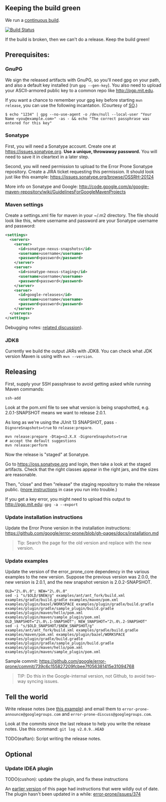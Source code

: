 ## Keeping the build green

We run a [continuous build](https://travis-ci.org/google/error-prone).

[![Build Status](https://travis-ci.org/google/error-prone.svg?branch=master)](https://travis-ci.org/google/error-prone)

If the build is broken, then we can't do a release. Keep the build green!

## Prerequisites:

### GnuPG

We sign the released artifacts with GnuPG, so you'll need gpg on your path, and also a default key installed (run `gpg --gen-key`). You also need to upload your ASCII-armored public key to a common repo like http://pgp.mit.edu.

If you want a chance to remember your gpg key before starting `mvn release`, you can use the following incantation. (Courtesy of [SO](http://stackoverflow.com/a/11484411).)

```
$ echo "1234" | gpg --no-use-agent -o /dev/null --local-user "Your Name <you@example.com>" -as - && echo "The correct passphrase was entered for this key"
```

### Sonatype

First, you will need a Sonatype account.  Create one at https://issues.sonatype.org.  **Use a unique, throwaway password.** You will need to save it in cleartext in a later step.

Second, you will need permission to upload to the Error Prone Sonatype repository.  Create a JIRA ticket requesting this permission. It should look just like this example: https://issues.sonatype.org/browse/OSSRH-20124

More info on Sonatype and Google: http://code.google.com/p/google-maven-repository/wiki/GuidelinesForGoogleMavenProjects

### Maven settings

Create a settings.xml file for maven in your ~/.m2 directory.  The file should look like this, where username and password are your Sonatype username and password:

```xml
<settings>
  <servers>
    <server>
      <id>sonatype-nexus-snapshots</id>
      <username>username</username>
      <password>password</password>
    </server>
    <server>
      <id>sonatype-nexus-staging</id>
      <username>username</username>
      <password>password</password>
    </server>
    <server>
      <id>google-releases</id>
      <username>username</username>
      <password>password</password>
    </server>
  </servers>
</settings>
```

Debugging notes: [related discussion](https://issues.sonatype.org/browse/OSSRH-3462?page=com.atlassian.jira.plugin.system.issuetabpanels:comment-tabpanel&focusedCommentId=162066#comment-162066)).
 
### JDK8

Currently we build the output JARs with JDK8. You can check what JDK version Maven is using with `mvn --version`.

## Releasing

First, supply your SSH passphrase to avoid getting asked while running Maven commands: 

```shell
ssh-add
```

Look at the pom.xml file to see what version is being snapshotted, e.g. 2.0.1-SNAPSHOT means we want to release 2.0.1.

As long as we're using the JUnit 13 SNAPSHOT, pass `-DignoreSnapshots=true` to `release:prepare`.

```shell
mvn release:prepare -Dtag=v2.X.X -DignoreSnapshots=true
# accept the default suggestions
mvn release:perform
```

Now the release is "staged" at Sonatype.

Go to https://oss.sonatype.org and login, then take a look at the staged artifacts. Check that the right classes appear in the right jars, and the sizes are reasonable.

Then, "close" and then "release" the staging repository to make the release public. ([more instructions](https://docs.sonatype.org/display/Repository/Sonatype+OSS+Maven+Repository+Usage+Guide#SonatypeOSSMavenRepositoryUsageGuide-8.ReleaseIt
) in case you run into trouble.)

If you get a key error, you might need to upload this output to http://pgp.mit.edu: `gpg -a --export`

### Update installation instructions

Update the Error Prone version in the installation instructions:
https://github.com/google/error-prone/blob/gh-pages/docs/installation.md

> Tip: Search the page for the old version and replace with the new version.

### Update examples

Update the version of the error_prone_core dependency in the various examples to the new version.  Suppose the previous version was 2.0.0, the new version is 2.0.1, and the new snapshot version is 2.0.2-SNAPSHOT.

```shell
OLD="2\.0\.0"; NEW="2\.0\.0"
sed -i "s/$OLD/$NEW/g" examples/ant/ant_fork/build.xml examples/gradle/build.gradle examples/maven/pom.xml examples/plugin/bazel/WORKSPACE examples/plugin/gradle/build.gradle examples/plugin/gradle/sample_plugin/build.gradle examples/plugin/maven/hello/pom.xml examples/plugin/maven/sample_plugin/pom.xml
OLD_SNAPSHOT="2\.0\.1-SNAPSHOT"; NEW_SNAPSHOT="2\.0\.2-SNAPSHOT"
sed -i "s/$OLD_SNAPSHOT/$NEW_SNAPSHOT/g" examples/ant/ant_fork/build.xml examples/gradle/build.gradle examples/maven/pom.xml examples/plugin/bazel/WORKSPACE examples/plugin/gradle/build.gradle examples/plugin/gradle/sample_plugin/build.gradle examples/plugin/maven/hello/pom.xml examples/plugin/maven/sample_plugin/pom.xml
```

Sample commit: https://github.com/google/error-prone/commit/739c6c155827209fcbee7f056381415e31094768

> TIP: Do this in the Google-internal version, not Github, to avoid two-way syncing issues.

## Tell the world

Write release notes (see [this example](https://groups.google.com/d/msg/error-prone-announce/-f6Cv6jKvig/cFCdhYuC5lwJ)) and email them to `error-prone-announce@googlegroups.com` and `error-prone-discuss@googlegroups.com`.  

Look at the commits since the last release to help you write the release notes. Use this command: `git log v2.0.9..HEAD`

TODO(eaftan): Script writing the release notes.

## Optional

### Update IDEA plugin

TODO(cushon): update the plugin, and fix these instructions

An [earlier version](https://github.com/google/error-prone/wiki/Releasing/229bf30bb8da26dc745379dd313b197203050a7a) of this page had instructions that were wildly out of date. The plugin hasn't been updated in a while: [error-prone/issues/374](https://github.com/google/error-prone/issues/374)